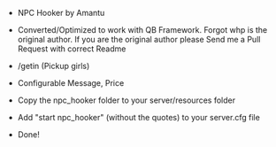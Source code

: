 - NPC Hooker by Amantu

- Converted/Optimized to work with QB Framework. Forgot whp is the original author. If you are the original author please Send me a Pull Request with correct Readme

- /getin (Pickup girls)
- Configurable Message, Price
- Copy the npc_hooker folder to your server/resources folder
- Add "start npc_hooker" (without the quotes) to your server.cfg file
- Done!